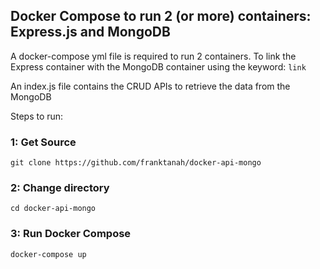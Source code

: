 ## Docker Compose to run 2 (or more) containers: Express.js and MongoDB

A docker-compose yml file is required to run 2 containers.
To link the Express container with the MongoDB container
using the keyword: `link`

An index.js file contains the CRUD APIs to retrieve the data from
the MongoDB

Steps to run:

### 1: Get Source

`git clone https://github.com/franktanah/docker-api-mongo`

### 2: Change directory

`cd docker-api-mongo`

### 3: Run Docker Compose

`docker-compose up`  
